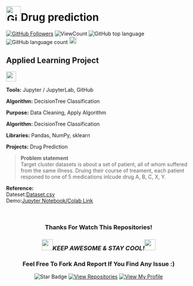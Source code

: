 # <a href="https://github.com/bdfd"><img height=40 src="https://cdn.jsdelivr.net/gh/bdfd/Personal_Image_Repo/4.Stamp/BDFD_Stamp.png" alt="GitHub Followers" /></a>Drug prediction

<a href="https://github.com/bdfd"><img src="https://img.shields.io/github/followers/bdfd?label=Follow%20Me&logo=github" alt="GitHub Followers" /></a>
![ViewCount](https://views.whatilearened.today/views/github/bdfd/Portfolio_Project04_Drug_Prediction.svg?cache=remove)
![GitHub top language](https://img.shields.io/github/languages/top/bdfd/Portfolio_Project04_Drug_Prediction?style=flat)
![GitHub language count](https://img.shields.io/github/languages/count/bdfd/Portfolio_Project04_Drug_Prediction?style=flat)
<img height=20 src="https://cdn.jsdelivr.net/gh/bdfd/Personal_Image_Repo/7.Color-Icon/Status/Finish.svg" alt="bdfd" />

## Applied Learning Project

<img height="27" src="https://img.shields.io/badge/Prediction using Supervised ML -Level  Beginner-green.svg?&style=for-the-badge&logo=TheSparksFoundation&logoColor=red" />

**Tools:** Jupyter / JupyterLab, GitHub

**Algorithm:** DecisionTree Classification

**Purpose:** Data Cleaning, Apply Algorithm

**Algorithm:** DecisionTree Classification

**Libraries:** Pandas, NumPy, sklearn

**Projects:** Drug Prediction

> **Problem statement**  
> Target cluster datasets is about a set of patient, all of whom suffered from the same illness. Druing their course of treament, each patient responed to one of 5 medications inlcude drug A, B, C, X, Y.

**Reference:**  
Dateset:<a href="https://raw.githubusercontent.com/bdfd/Project04_Avacado_Price_Analysis-Kaggle/main/dataset/Avocado.csv">Dataset.csv</a>  
Demo:<a href="https://github.com/bdfd/Project_04_Done_Avacado_Price/blob/main/Avocado_Price_Sale_Analysis.ipynb">Jupyter Notebook/Colab Link</a>

<br>

<div align="center">

### Thanks For Watch This Repositories!

### <img src="https://media.giphy.com/media/WUlplcMpOCEmTGBtBW/giphy.gif" width="30"><i>KEEP AWESOME & STAY COOL!</i><img src="https://media.giphy.com/media/WUlplcMpOCEmTGBtBW/giphy.gif" width="30">

### Feel Free To Fork And Report If You Find Any Issue :)

![Star Badge](https://img.shields.io/static/v1?label=%F0%9F%8C%9F&message=If%20Useful&style=style=flat&color=BC4E99)
[![View Repositories](https://img.shields.io/badge/View-My_Repositories-blue?logo=GitHub)](https://github.com/bdfd?tab=repositories)
[![View My Profile](https://img.shields.io/badge/View-My_Profile-green?logo=GitHub)](https://github.com/bdfd)

</div>
